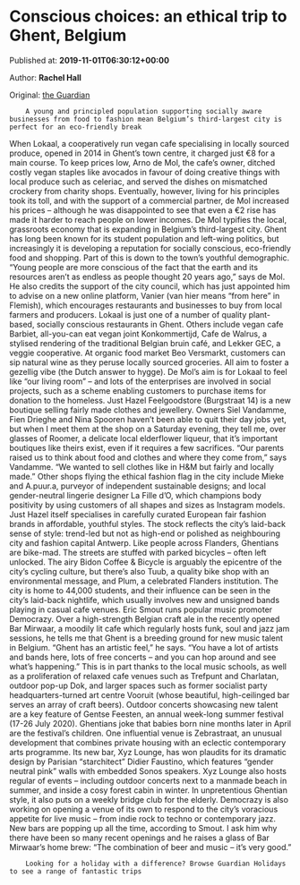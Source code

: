 
# Conscious choices: an ethical trip to Ghent, Belgium

Published at: **2019-11-01T06:30:12+00:00**

Author: **Rachel Hall**

Original: [the Guardian](https://www.theguardian.com/travel/2019/nov/01/ethical-guide-to-ghent-belgium-vegetarian-vegan-fair-trade)


        A young and principled population supporting socially aware businesses from food to fashion mean Belgium’s third-largest city is perfect for an eco-friendly break
      
When Lokaal, a cooperatively run vegan cafe specialising in locally sourced produce, opened in 2014 in Ghent’s town centre, it charged just €8 for a main course. To keep prices low, Arno de Mol, the cafe’s owner, ditched costly vegan staples like avocados in favour of doing creative things with local produce such as celeriac, and served the dishes on mismatched crockery from charity shops. Eventually, however, living for his principles took its toll, and with the support of a commercial partner, de Mol increased his prices – although he was disappointed to see that even a €2 rise has made it harder to reach people on lower incomes.
De Mol typifies the local, grassroots economy that is expanding in Belgium’s third-largest city. Ghent has long been known for its student population and left-wing politics, but increasingly it is developing a reputation for socially conscious, eco-friendly food and shopping. Part of this is down to the town’s youthful demographic.
“Young people are more conscious of the fact that the earth and its resources aren’t as endless as people thought 20 years ago,” says de Mol. He also credits the support of the city council, which has just appointed him to advise on a new online platform, Vanier (van hier means “from here” in Flemish), which encourages restaurants and businesses to buy from local farmers and producers.
Lokaal is just one of a number of quality plant-based, socially conscious restaurants in Ghent. Others include vegan cafe Barbiet, all-you-can eat vegan joint Konkommertijd, Cafe de Walrus, a stylised rendering of the traditional Belgian bruin café, and Lekker GEC, a veggie cooperative. At organic food market Beo Versmarkt, customers can sip natural wine as they peruse locally sourced groceries. All aim to foster a gezellig vibe (the Dutch answer to hygge). De Mol’s aim is for Lokaal to feel like “our living room” – and lots of the enterprises are involved in social projects, such as a scheme enabling customers to purchase items for donation to the homeless.
Just Hazel Feelgoodstore (Burgstraat 14) is a new boutique selling fairly made clothes and jewellery. Owners Siel Vandamme, Fien Drieghe and Nina Spooren haven’t been able to quit their day jobs yet, but when I meet them at the shop on a Saturday evening, they tell me, over glasses of Roomer, a delicate local elderflower liqueur, that it’s important boutiques like theirs exist, even if it requires a few sacrifices.
“Our parents raised us to think about food and clothes and where they come from,” says Vandamme. “We wanted to sell clothes like in H&M but fairly and locally made.” Other shops flying the ethical fashion flag in the city include Mieke and A.puur.a, purveyor of independent sustainable designs; and local gender-neutral lingerie designer La Fille d’O, which champions body positivity by using customers of all shapes and sizes as Instagram models.
Just Hazel itself specialises in carefully curated European fair fashion brands in affordable, youthful styles. The stock reflects the city’s laid-back sense of style: trend-led but not as high-end or polished as neighbouring city and fashion capital Antwerp.
Like people across Flanders, Ghentians are bike-mad. The streets are stuffed with parked bicycles – often left unlocked. The airy Bidon Coffee & Bicycle is arguably the epicentre of the city’s cycling culture, but there’s also Tuub, a quality bike shop with an environmental message, and Plum, a celebrated Flanders institution.
The city is home to 44,000 students, and their influence can be seen in the city’s laid-back nightlife, which usually involves new and unsigned bands playing in casual cafe venues. Eric Smout runs popular music promoter Democrazy. Over a high-strength Belgian craft ale in the recently opened Bar Mirwaar, a moodily lit cafe which regularly hosts funk, soul and jazz jam sessions, he tells me that Ghent is a breeding ground for new music talent in Belgium. “Ghent has an artistic feel,” he says. “You have a lot of artists and bands here, lots of free concerts – and you can hop around and see what’s happening.”
This is in part thanks to the local music schools, as well as a proliferation of relaxed cafe venues such as Trefpunt and Charlatan, outdoor pop-up Dok, and larger spaces such as former socialist party headquarters-turned art centre Vooruit (whose beautiful, high-ceilinged bar serves an array of craft beers). Outdoor concerts showcasing new talent are a key feature of Gentse Feesten, an annual week-long summer festival (17-26 July 2020). Ghentians joke that babies born nine months later in April are the festival’s children.
One influential venue is Zebrastraat, an unusual development that combines private housing with an eclectic contemporary arts programme. Its new bar, Xyz Lounge, has won plaudits for its dramatic design by Parisian “starchitect” Didier Faustino, which features “gender neutral pink” walls with embedded Sonos speakers. Xyz Lounge also hosts regular of events – including outdoor concerts next to a manmade beach in summer, and inside a cosy forest cabin in winter. In unpretentious Ghentian style, it also puts on a weekly bridge club for the elderly.
Democrazy is also working on opening a venue of its own to respond to the city’s voracious appetite for live music – from indie rock to techno or contemporary jazz. New bars are popping up all the time, according to Smout. I ask him why there have been so many recent openings and he raises a glass of Bar Mirwaar’s home brew: “The combination of beer and music – it’s very good.”

        Looking for a holiday with a difference? Browse Guardian Holidays to see a range of fantastic trips
      
